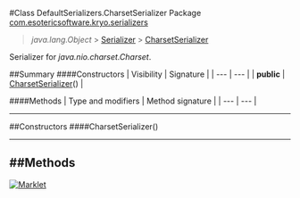 #Class DefaultSerializers.CharsetSerializer
Package [com.esotericsoftware.kryo.serializers](README.md)<br>

> *java.lang.Object* > [Serializer](../Serializer.md) > [CharsetSerializer](CharsetSerializer.md)



Serializer for *java.nio.charset.Charset*.


##Summary
####Constructors
| Visibility | Signature |
| --- | --- |
| **public** | [CharsetSerializer](#charsetserializer)() |

####Methods
| Type and modifiers | Method signature |
| --- | --- |

---


##Constructors
####CharsetSerializer()
> 


---


##Methods
---

[![Marklet](https://img.shields.io/badge/Generated%20by-Marklet-green.svg)](https://github.com/Faylixe/marklet)